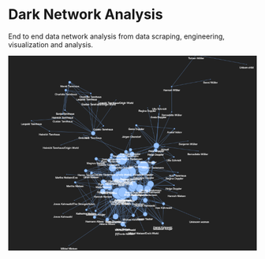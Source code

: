 # Dark Network Analysis

End to end data network analysis from data scraping, engineering, visualization and analysis.

![Dark Network Visualization](Images/darkviz.png)

